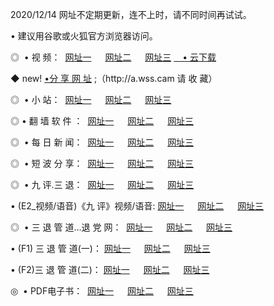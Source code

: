 <p>2020/12/14 网址不定期更新，连不上时，请不同时间再试试。
<p>• 建议用谷歌或火狐官方浏览器访问。
<p>◎  • 视 频： 
<a href="http://mlj.proyectolanuevatierra.com/" target="_blank">网址一</a> 　 
<a href="http://mhw.proyectolanuevatierra.com/" target="_blank">网址二</a> 　 
<a href="http://mhw.proyectolanuevatierra.com/b.html" target="_blank">网址三</a>  
<a href="https://yadi.sk/d/d0sUeAOpal3njw" target="_blank">　• 云下载 </a></p>
<p>◆ new! <a href="http://mjz.proyectolanuevatierra.com/a.html">•分 享 网 址</a> ;（http://a.wss.cam 请 收 藏） </p>
<p>◎ </span>  •  小 站：  
<a href="http://mlj.proyectolanuevatierra.com/f.html" target="_blank">网址一</a> 　 
<a href="http://mhw.proyectolanuevatierra.com/h.html" target="_blank">网址二</a> 　 
<a href="http://mhw.proyectolanuevatierra.com/k/" target="_blank">网址三</a></p>
<p>◎  • 翻 墙 软 件 ：  
<a href="http://mlj.proyectolanuevatierra.com/ff/" target="_blank">网址一</a> 　 
<a href="http://mhw.proyectolanuevatierra.com/s/read/a1_nd.html" target="_blank">网址二</a> 　 
<a href="http://mhw.proyectolanuevatierra.com/ff/index.html" target="_blank">网址三</a></p>
<p>◎ </span>  • 每 日 新 闻：  
<a href="http://mlj.proyectolanuevatierra.com/day/" target="_blank">网址一</a> 　 
<a href="http://mhw.proyectolanuevatierra.com/day/" target="_blank">网址二</a> 　 
<a href="http://mhw.proyectolanuevatierra.com/day/index.html" target="_blank">网址三</a></p>
<p>◎ </span>  • 短 波 分 享：  
<a href="http://mlj.proyectolanuevatierra.com/h/" target="_blank">网址一</a> 　 
<a href="http://mhw.proyectolanuevatierra.com/h/" target="_blank">网址二</a> 　 
<a href="http://mhw.proyectolanuevatierra.com/h/index.html" target="_blank">网址三</a></p>
<p>◎   • 九 评.三 退：  
<a href="http://mlj.proyectolanuevatierra.com/t/" target="_blank">网址一</a> 　 
<a href="http://mhw.proyectolanuevatierra.com/v2/index.html" target="_blank">网址二</a> 　 
<a href="http://mhw.proyectolanuevatierra.com/tt/index.html" target="_blank">网址三</a> 　</p>
<p>  • (E2_视频/语音)《九 评》视频/语音: 
<a href="http://mhw.proyectolanuevatierra.com/7738.html" target="_blank">网址一</a> 　 
<a href="http://mhw.proyectolanuevatierra.com/7614.html" target="_blank">网址二</a> 　 
<a href="http://mhw.proyectolanuevatierra.com/7633.html" target="_blank">网址三</a></p>
<p>◎   • 三 退 管 道...退 党 网：  
<a href="http://mlj.proyectolanuevatierra.com/go/td1.html" target="_blank">网址一</a> 　 
<a href="http://mhw.proyectolanuevatierra.com/go/td2.html" target="_blank">网址二</a> 　 
<a href="http://mhw.proyectolanuevatierra.com/go/td3.html" target="_blank">网址三</a></p>
<p>  • (F1) 三 退 管 道(一)： 
<a href="http://mlj.proyectolanuevatierra.com/dd/" target="_blank">网址一</a> 　 
<a href="http://mhw.proyectolanuevatierra.com/s/read/a1_tdx.html" target="_blank">网址二</a> 　 
<a href="http://mhw.proyectolanuevatierra.com/dd/" target="_blank">网址三</a></p>
<p>  • (F2)三 退 管 道(二)： 
<a href="http://mhw.proyectolanuevatierra.com/d/" target="_blank">网址一</a> 　 
<a href="http://mlj.proyectolanuevatierra.com/d/index.html" target="_blank">网址二</a> 　 
<a href="http://mhw.proyectolanuevatierra.com/d/" target="_blank">网址三</a></p>
<p>◎   • PDF电子书：  
<a href="http://mlj.proyectolanuevatierra.com/p/" target="_blank">网址一</a> 　 
<a href="http://mhw.proyectolanuevatierra.com/p/index.html" target="_blank">网址二</a> 　 
<a href="http://mhw.proyectolanuevatierra.com/p/" target="_blank">网址三</a></p>
